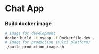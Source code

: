 # Chat App

### Build docker image

```bash
# Image for development
docker build -t myapp -f Dockerfile-dev .
# Image for production (multi platform)
./build_production_image.sh
```
